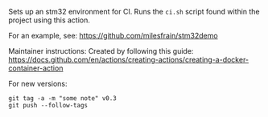 Sets up an stm32 environment for CI.
Runs the `ci.sh` script found within the project using this action.

For an example, see: https://github.com/milesfrain/stm32demo

Maintainer instructions:
Created by following this guide: https://docs.github.com/en/actions/creating-actions/creating-a-docker-container-action

For new versions:
```
git tag -a -m "some note" v0.3
git push --follow-tags
```
